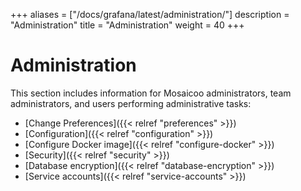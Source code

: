 +++
aliases = ["/docs/grafana/latest/administration/"]
description = "Administration"
title = "Administration"
weight = 40
+++

# Administration

This section includes information for Mosaicoo administrators, team administrators, and users performing administrative tasks:

- [Change Preferences]({{< relref "preferences" >}})
- [Configuration]({{< relref "configuration" >}})
- [Configure Docker image]({{< relref "configure-docker" >}})
- [Security]({{< relref "security" >}})
- [Database encryption]({{< relref "database-encryption" >}})
- [Service accounts]({{< relref "service-accounts" >}})
